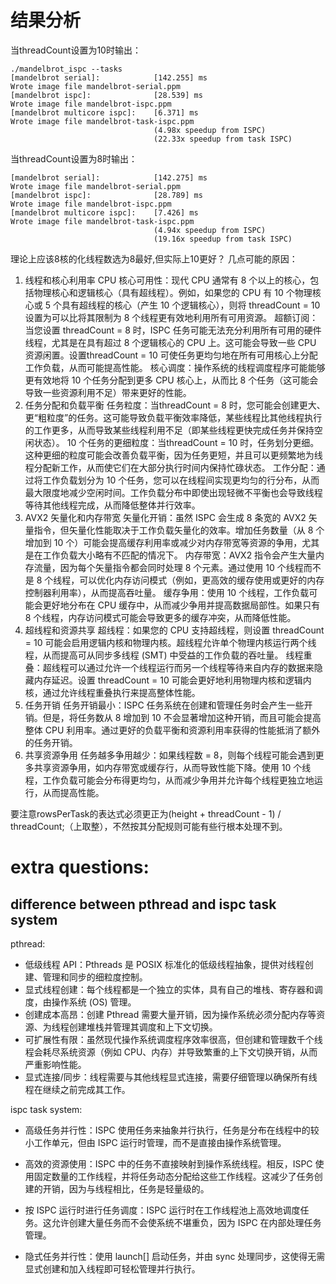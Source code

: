 # 结果分析
当threadCount设置为10时输出：
```
./mandelbrot_ispc --tasks
[mandelbrot serial]:            [142.255] ms
Wrote image file mandelbrot-serial.ppm
[mandelbrot ispc]:              [28.539] ms
Wrote image file mandelbrot-ispc.ppm
[mandelbrot multicore ispc]:    [6.371] ms
Wrote image file mandelbrot-task-ispc.ppm
                                (4.98x speedup from ISPC)
                                (22.33x speedup from task ISPC)
```
当threadCount设置为8时输出：
```
[mandelbrot serial]:            [142.275] ms
Wrote image file mandelbrot-serial.ppm
[mandelbrot ispc]:              [28.789] ms
Wrote image file mandelbrot-ispc.ppm
[mandelbrot multicore ispc]:    [7.426] ms
Wrote image file mandelbrot-task-ispc.ppm
                                (4.94x speedup from ISPC)
                                (19.16x speedup from task ISPC)
```
理论上应该8核的化线程数选为8最好,但实际上10更好？
几点可能的原因：
1. 线程和核心利用率
CPU 核心可用性：现代 CPU 通常有 8 个以上的核心，包括物理核心和逻辑核心（具有超线程）。例如，如果您的 CPU 有 10 个物理核心或 5 个具有超线程的核心（产生 10 个逻辑核心），则将 threadCount = 10 设置为可以比将其限制为 8 个线程更有效地利用所有可用资源。
超额订阅：当您设置 threadCount = 8 时，ISPC 任务可能无法充分利用所有可用的硬件线程，尤其是在具有超过 8 个逻辑核心的 CPU 上。这可能会导致一些 CPU 资源闲置。设置threadCount = 10 可使任务更均匀地在所有可用核心上分配工作负载，从而可能提高性能。
核心调度：操作系统的线程调度程序可能能够更有效地将 10 个任务分配到更多 CPU 核心上，从而比 8 个任务（这可能会导致一些资源利用不足）带来更好的性能。
2. 任务分配和负载平衡
任务粒度：当threadCount = 8 时，您可能会创建更大、更“粗粒度”的任务。这可能导致负载平衡效率降低，某些线程比其他线程执行的工作更多，从而导致某些线程利用不足（即某些线程更快完成任务并保持空闲状态）。
10 个任务的更细粒度：当threadCount = 10 时，任务划分更细。这种更细的粒度可能会改善负载平衡，因为任务更短，并且可以更频繁地为线程分配新工作，从而使它们在大部分执行时间内保持忙碌状态。
工作分配：通过将工作负载划分为 10 个任务，您可以在线程间实现更均匀的行分布，从而最大限度地减少空闲时间。工作负载分布中即使出现轻微不平衡也会导致线程等待其他线程完成，从而降低整体并行效率。
3. AVX2 矢量化和内存带宽
矢量化开销：虽然 ISPC 会生成 8 条宽的 AVX2 矢量指令，但矢量化性能取决于工作负载矢量化的效率。增加任务数量（从 8 个增加到 10 个）可能会提高缓存利用率或减少对内存带宽等资源的争用，尤其是在工作负载大小略有不匹配的情况下。
内存带宽：AVX2 指令会产生大量内存流量，因为每个矢量指令都会同时处理 8 个元素。通过使用 10 个线程而不是 8 个线程，可以优化内存访问模式（例如，更高效的缓存使用或更好的内存控制器利用率），从而提高吞吐量。
缓存争用：使用 10 个线程，工作负载可能会更好地分布在 CPU 缓存中，从而减少争用并提高数据局部性。如果只有 8 个线程，内存访问模式可能会导致更多的缓存冲突，从而降低性能。
4. 超线程和资源共享
超线程：如果您的 CPU 支持超线程，则设置 threadCount = 10 可能会启用逻辑内核和物理内核。超线程允许单个物理内核运行两个线程，从而提高可从同步多线程 (SMT) 中受益的工作负载的吞吐量。
线程重叠：超线程可以通过允许一个线程运行而另一个线程等待来自内存的数据来隐藏内存延迟。设置 threadCount = 10 可能会更好地利用物理内核和逻辑内核，通过允许线程重叠执行来提高整体性能。
5. 任务开销
任务开销最小：ISPC 任务系统在创建和管理任务时会产生一些开销。但是，将任务数从 8 增加到 10 不会显著增加这种开销，而且可能会提高整体 CPU 利用率。通过更好的负载平衡和资源利用率获得的性能抵消了额外的任务开销。
6. 共享资源争用
任务越多争用越少：如果线程数 = 8，则每个线程可能会遇到更多共享资源争用，如内存带宽或缓存行，从而导致性能下降。使用 10 个线程，工作负载可能会分布得更均匀，从而减少争用并允许每个线程更独立地运行，从而提高性能。

要注意rowsPerTask的表达式必须更正为(height + threadCount - 1) / threadCount;（上取整），不然按其分配规则可能有些行根本处理不到。

# extra questions:

## difference between pthread and ispc task system

pthread:
- 低级线程 API：Pthreads 是 POSIX 标准化的低级线程抽象，提供对线程创建、管理和同步的细粒度控制。
- 显式线程创建：每个线程都是一个独立的实体，具有自己的堆栈、寄存器和调度，由操作系统 (OS) 管理。
- 创建成本高昂：创建 Pthread 需要大量开销，因为操作系统必须分配内存等资源、为线程创建堆栈并管理其调度和上下文切换。
- 可扩展性有限：虽然现代操作系统调度程序效率很高，但创建和管理数千个线程会耗尽系统资源（例如 CPU、内存）并导致繁重的上下文切换开销，从而严重影响性能。
- 显式连接/同步：线程需要与其他线程显式连接，需要仔细管理以确保所有线程在继续之前完成其工作。

ispc task system:

- 高级任务并行性：ISPC 使用任务来抽象并行执行，任务是分布在线程中的较小工作单元，但由 ISPC 运行时管理，而不是直接由操作系统管理。

- 高效的资源使用：ISPC 中的任务不直接映射到操作系统线程。相反，ISPC 使用固定数量的工作线程，并将任务动态分配给这些工作线程。这减少了任务创建的开销，因为与线程相比，任务是轻量级的。

- 按 ISPC 运行时进行任务调度：ISPC 运行时在工作线程池上高效地调度任务。这允许创建大量任务而不会使系统不堪重负，因为 ISPC 在内部处理任务管理。

- 隐式任务并行性：使用 launch[] 启动任务，并由 sync 处理同步，这使得无需显式创建和加入线程即可轻松管理并行执行。

